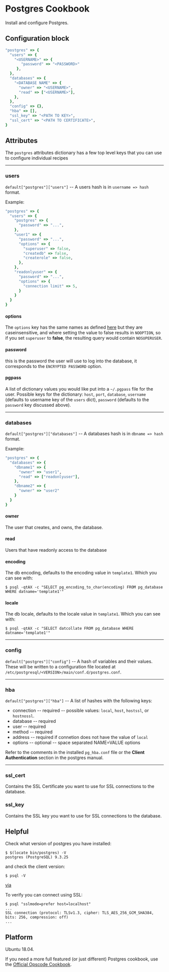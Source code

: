 # Postgres Cookbook

Install and configure Postgres.


## Configuration block

```ruby
"postgres" => {
  "users" => {
    "<USERNAME>" => {
  	   "password" => "<PASSWORD>"
  	 },
  },
  "databases" => {
    "<DATABASE NAME" => {
      "owner" => "<USERNAME>",
      "read" => ["<USERNAME>"],
    },
  },
  "config" => {},
  "hba" => [],
  "ssl_key" => "<PATH TO KEY>",
  "ssl_cert" => "<PATH TO CERTIFICATE>",  
}
```


## Attributes

The `postgres` attributes dictionary has a few top level keys that you can use to configure individual recipes

-------------------------------------------------------------------------------

### users

`default["postgres"]["users"]` -- A users hash is in `username => hash` format.

Example:

```ruby
"postgres" => {
  "users" => {
    "postgres" => {
      "password" => "...",
    },
    "user1" => {
      "password" => "...",
      "options" => {
        "superuser" => false,
        "createdb" => false,
        "createrole" => false,
      },
    },
    "readonlyuser" => {
      "password" => "...",
      "options" => {
        "connection limit" => 5,
      }
    }
  }
}
```


#### options

The `options` key has the same names as defined [here](https://www.postgresql.org/docs/9.3/static/sql-createrole.html) but they are caseinsensitive, and where setting the value to false results in `NOOPTION`, so if you set `superuser` to **false**, the resulting query would contain `NOSUPERUSER`.


#### password

this is the password the user will use to log into the database, it corresponds to the `ENCRYPTED PASSWORD` option.


#### pgpass

A list of dictionary values you would like put into a `~/.pgpass` file for the user. Possible keys for the dictionary: `host`, `port`, `database`, `username` (defaults to username key of the `users` dict), `password` (defaults to the `password` key discussed above).

-------------------------------------------------------------------------------

### databases

`default["postgres"]["databases"]` -- A databases hash is in `dbname => hash` format.

Example:

```ruby
"postgres" => {
  "databases" => {
    "dbname1" => {
      "owner" => "user1",
      "read" => ["readonlyuser"],
    },
    "dbname2" => {
      "owner" => "user2"
    }
  }
}
```


#### owner

The user that creates, and owns, the database.


#### read

Users that have readonly access to the database


#### encoding

The db encoding, defaults to the encoding value in `template1`. Which you can see with:

    $ psql -qtAX -c "SELECT pg_encoding_to_char(encoding) FROM pg_database WHERE datname='template1'"


#### locale

The db locale, defaults to the locale value in `template1`. Which you can see with:

    $ psql -qtAX -c "SELECT datcollate FROM pg_database WHERE datname='template1'"

-------------------------------------------------------------------------------

### config

`default["postgres"]["config"]` -- A hash of variables and their values. These will be written to a configuration file located at `/etc/postgresql/<VERSION>/main/conf.d/postgres.conf`.

-------------------------------------------------------------------------------

### hba

`default["postgres"]["hba"]` -- A list of hashes with the following keys:

* connection -- required -- possible values: `local`, `host`, `hostssl`, or `hostnossl`.
* database -- required
* user -- required
* method -- required
* address -- required if connetion does not have the value of `local`
* options -- optional -- space separated NAME=VALUE options

Refer to the comments in the installed `pg_hba.conf` file or the **Client Authentication** section in the postgres manual.


-------------------------------------------------------------------------------

### ssl_cert

Contains the SSL Certificate you want to use for SSL connections to the database.


### ssl_key

Contains the SSL key you want to use for SSL connections to the database.


## Helpful

Check what version of postgres you have installed:

    $ $(locate bin/postgres) -V
    postgres (PostgreSQL) 9.3.25

and check the client version:

    $ psql -V

[via](https://chartio.com/resources/tutorials/how-to-view-which-postgres-version-is-running/)

To verify you can connect using SSL:

    $ psql "sslmode=prefer host=localhost"
    ...
    SSL connection (protocol: TLSv1.3, cipher: TLS_AES_256_GCM_SHA384, bits: 256, compression: off)
    ...


## Platform

Ubuntu 18.04.

If you need a more full featured (or just different) Postgres cookbook,
use the [Official Opscode Cookbook](https://github.com/opscode-cookbooks/postgresql).

